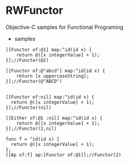 # RWFunctor
Objective-C samples for Functional Programing

- samples

```objc
[[Functor of:@1] map:^id(id x) {
    return @([x integerValue] + 1);
}];//Functor(@2)

[[Functor of:@"abcd"] map:^id(id x) {
    return [x uppercaseString];
}];//Functor(@"ABCD")


[[Functor of:nil] map:^id(id x) {
  return @([x integerValue] + 1);
}];//Functor(nil)

[[Either of:@1 :nil] map:^id(id x) {
    return @([x integerValue] + 1);
}];//Functor(2,nil)

func f = ^id(id x) {
  return @([x integerValue] + 1);
};
[[Ap of:f] ap:[Functor of:@1]];//Functor(2)


```



